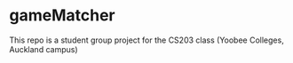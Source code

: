 # gameMatcher
This repo is a student group project for the CS203 class (Yoobee Colleges, Auckland campus)
